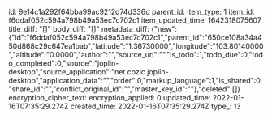 id: 9e14c1a292f64bba99ac9212d74d336d
parent_id: 
item_type: 1
item_id: f6ddaf052c594a798b49a53ec7c702c1
item_updated_time: 1642318075607
title_diff: "[]"
body_diff: "[]"
metadata_diff: {"new":{"id":"f6ddaf052c594a798b49a53ec7c702c1","parent_id":"650ce108a34a450d868c29c647ea1bab","latitude":"1.36730000","longitude":"103.80140000","altitude":"0.0000","author":"","source_url":"","is_todo":1,"todo_due":0,"todo_completed":0,"source":"joplin-desktop","source_application":"net.cozic.joplin-desktop","application_data":"","order":0,"markup_language":1,"is_shared":0,"share_id":"","conflict_original_id":"","master_key_id":""},"deleted":[]}
encryption_cipher_text: 
encryption_applied: 0
updated_time: 2022-01-16T07:35:29.274Z
created_time: 2022-01-16T07:35:29.274Z
type_: 13